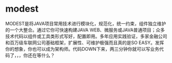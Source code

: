 # modest
MODEST是将JAVA项目常用技术进行模块化，规范化，统一约束，组件独立维护的一个大整合。通过它你可快速构建JAVA WEB、微服务或JAVA普通项目；众多技术代码以组件或工具类形式写好，配置即用。多年应用实践验证，多家金融公司和百万级车联网公司基础框架，扩展性、可维护极强而且真的是SO EASY。发挥你的想象，你也可以成为架构师。代码DOWN下来，两三分钟你就可以写业务代码了，，，你还在等什么？
